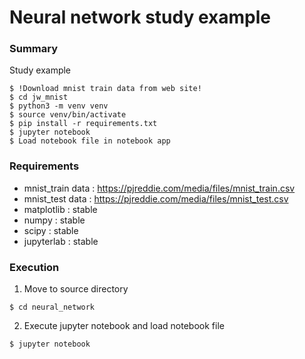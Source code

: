 # Neural network study example

### Summary

Study example

```
$ !Download mnist train data from web site!
$ cd jw_mnist
$ python3 -m venv venv
$ source venv/bin/activate
$ pip install -r requirements.txt
$ jupyter notebook
$ Load notebook file in notebook app
```

### Requirements

- mnist_train data : https://pjreddie.com/media/files/mnist_train.csv
- mnist_test data : https://pjreddie.com/media/files/mnist_test.csv
- matplotlib : stable
- numpy : stable
- scipy : stable
- jupyterlab : stable


### Execution

1. Move to source directory

```
$ cd neural_network
```

2. Execute jupyter notebook and load notebook file

```
$ jupyter notebook
```
